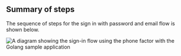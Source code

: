 ## Summary of steps

The sequence of steps for the sign in with password and email flow is shown below.

<div class="common-image-format common-image-format-vertical-margin">

![A diagram showing the sign-in flow using the phone factor with the Golang sample application](/img/oie-embedded-sdk/oie-embedded-sdk-go-use-case-sign-on-phone-factor.png)

</div>
